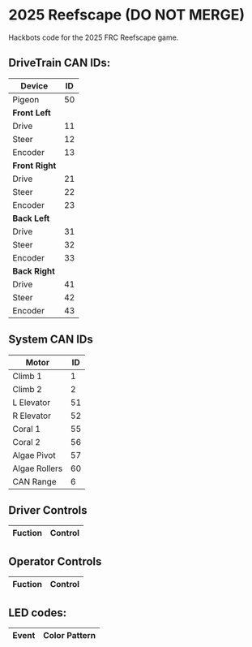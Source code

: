 # 2025 Reefscape (DO NOT MERGE)
Hackbots code for the 2025 FRC Reefscape game.

## DriveTrain CAN IDs:
|Device|ID|
|----|----|
| Pigeon | 50 |
| **Front Left** | |
| Drive | 11 |
| Steer | 12 |
| Encoder | 13 |
| **Front Right** | |
| Drive | 21 |
| Steer | 22 |
| Encoder | 23 |
| **Back Left** | |
| Drive | 31 |
| Steer | 32 |
| Encoder | 33 |
| **Back Right** | |
| Drive | 41 |
| Steer | 42 |
| Encoder | 43 |



## System CAN IDs
|Motor|ID|
|----|----|
| Climb 1 | 1 |
| Climb 2 | 2 |
| L Elevator | 51 |
| R Elevator | 52 |
| Coral 1 | 55 |
| Coral 2 | 56 |
| Algae Pivot | 57 |
| Algae Rollers | 60 |
| CAN Range | 6 |


## Driver Controls
|Fuction|Control|
|----|----|


## Operator Controls
|Fuction|Control|
|----|----|


## LED codes:
|Event|Color Pattern|
|-----|-------------|
